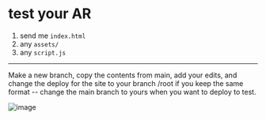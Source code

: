 # test your AR

1. send me `index.html`
2. any `assets/`
3. any `script.js`

---

Make a new branch, copy the contents from main, add your edits, and change the deploy for the site to your branch /root if you keep the same format -- change the main branch to yours when you want to deploy to test.

![image](https://user-images.githubusercontent.com/10444589/159439465-22c6aa88-ff37-437e-9539-b6926768ad19.png)


